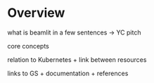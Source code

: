 # Overview

what is beamlit in a few sentences → YC pitch

core concepts

relation to Kubernetes + link between resources

links to GS + documentation + references